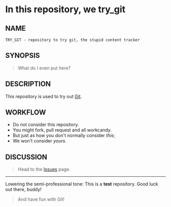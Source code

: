 In this repository, we
try_git
=======

NAME
----
    TRY_GIT - repository to try git, the stupid content tracker

SYNOPSIS
--------
> What do I even put here?

DESCRIPTION
-----------
This repository is used to try out [Git](http://git-scm.com).

WORKFLOW
--------
* Do not consider this repository.
* You might fork, pull request and all workcandy.
 * But just as how you don't normally consider _this_;
 * We won't consider _yours_.

DISCUSSION
----------
> Head to the [Issues](https://github.com/whisperity/try_git/issues) page.

----

Lowering the semi-professional tone:
This is a **test** repository. Good luck out there, buddy!

> And have fun with Git!
